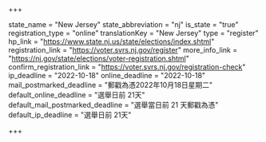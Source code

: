 +++

state_name = "New Jersey"
state_abbreviation = "nj"
is_state = "true"
registration_type = "online"
translationKey = "New Jersey"
type = "register"
hp_link = "https://www.state.nj.us/state/elections/index.shtml"
registration_link = "https://voter.svrs.nj.gov/register"
more_info_link = "https://nj.gov/state/elections/voter-registration.shtml"
confirm_registration_link = "https://voter.svrs.nj.gov/registration-check"
ip_deadline = "2022-10-18"
online_deadline = "2022-10-18"
mail_postmarked_deadline = "郵戳為憑2022年10月18日星期二"
default_online_deadline = "選舉日前 21天"
default_mail_postmarked_deadline = "選舉當日前 21 天郵戳為憑"
default_ip_deadline = "選舉日前 21天"

+++